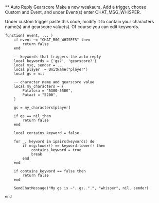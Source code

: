 ** Auto Reply Gearscore
Make a new weakaura. Add a trigger, choose Custom and Event, and under Event(s) enter CHAT_MSG_WHISPER.

Under custom trigger paste this code, modify it to contain your characters name(s) and gearscore value(s).
Of course you can edit keywords.

```
function( event, ... )
    if event ~= "CHAT_MSG_WHISPER" then
        return false
    end

    -- keywords that triggers the auto reply
    local keywords = {'gs?', 'gearscore?'}
    local msg, sender = ...
    local player  = UnitName("player")
    local gs = nil

    -- character name and gearscore value
    local my_characters = {
        Patatosa = "5300-5500", 
        Pataat = "5200",
    }
    
    gs = my_characters[player]
    
    if gs == nil then
        return false        
    end
    
    local contains_keyword = false
    
    for _, keyword in ipairs(keywords) do
        if msg:lower() == keyword:lower() then
            contains_keyword = true
            break
        end
    end
    
    if contains_keyword == false then
        return false
    end
    
    SendChatMessage("My gs is ~"..gs..".", "whisper", nil, sender)
   
end
```
